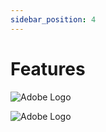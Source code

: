 ```yaml
---
sidebar_position: 4
---
```


# Features

![Adobe Logo](/img/store-usuario/7.png "Hover text")

![Adobe Logo](/img/store-usuario/8.png "Hover text")
